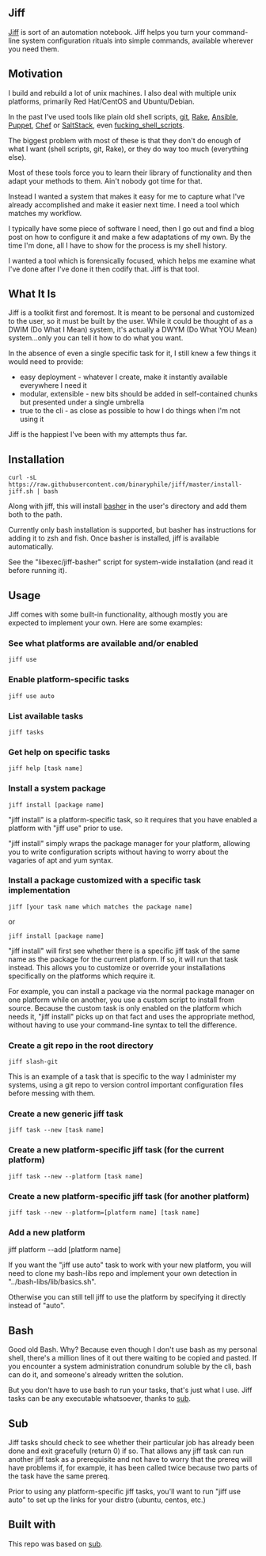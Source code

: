 ## Jiff

[Jiff] is sort of an automation notebook.  Jiff helps you turn your
command-line system configuration rituals into simple commands,
available wherever you need them.

## Motivation

I build and rebuild a lot of unix machines.  I also deal with multiple
unix platforms, primarily Red Hat/CentOS and Ubuntu/Debian.

In the past I've used tools like plain old shell scripts, [git], [Rake],
[Ansible], [Puppet], [Chef] or [SaltStack], even
[fucking_shell_scripts].

The biggest problem with most of these is that they don't do enough of
what I want (shell scripts, git, Rake), or they do way too much
(everything else).

Most of these tools force you to learn their library of functionality
and then adapt your methods to them.  Ain't nobody got time for that.

Instead I wanted a system that makes it easy for me to capture what I've
already accomplished and make it easier next time.  I need a tool which
matches my workflow.

I typically have some piece of software I need, then I go out and find a
blog post on how to configure it and make a few adaptations of my own.
By the time I'm done, all I have to show for the process is my shell
history.

I wanted a tool which is forensically focused, which helps me examine
what I've done after I've done it then codify that.  Jiff is that tool.

## What It Is

Jiff is a toolkit first and foremost.  It is meant to be personal and
customized to the user, so it must be built by the user.  While it could
be thought of as a DWIM (Do What I Mean) system, it's actually a DWYM
(Do What YOU Mean) system...only you can tell it how to do what you
want.

In the absence of even a single specific task for it, I still knew
a few things it would need to provide:

- easy deployment - whatever I create, make it instantly available
  everywhere I need it
- modular, extensible - new bits should be added in self-contained
  chunks but presented under a single umbrella
- true to the cli - as close as possible to how I do things when I'm not
  using it

Jiff is the happiest I've been with my attempts thus far.

## Installation

    curl -sL https://raw.githubusercontent.com/binaryphile/jiff/master/install-jiff.sh | bash

Along with jiff, this will install [basher] in the user's directory and
add them both to the path.

Currently only bash installation is supported, but basher has
instructions for adding it to zsh and fish.  Once basher is installed,
jiff is available automatically.

See the "libexec/jiff-basher" script for system-wide installation (and
read it before running it).

## Usage

Jiff comes with some built-in functionality, although mostly you are
expected to implement your own.  Here are some examples:

### See what platforms are available and/or enabled

    jiff use

### Enable platform-specific tasks

    jiff use auto

### List available tasks

    jiff tasks

### Get help on specific tasks

    jiff help [task name]

### Install a system package

    jiff install [package name]

"jiff install" is a platform-specific task, so it requires that you have
enabled a platform with "jiff use" prior to use.

"jiff install" simply wraps the package manager for your platform,
allowing you to write configuration scripts without having to worry
about the vagaries of apt and yum syntax.

### Install a package customized with a specific task implementation

    jiff [your task name which matches the package name]

or

    jiff install [package name]

"jiff install" will first see whether there is a specific jiff task of
the same name as the package for the current platform.  If so, it will
run that task instead.  This allows you to customize or override your
installations specifically on the platforms which require it.

For example, you can install a package via the normal package manager on
one platform while on another, you use a custom script to install from
source.  Because the custom task is only enabled on the platform which
needs it, "jiff install" picks up on that fact and uses the appropriate
method, without having to use your command-line syntax to tell the
difference.

### Create a git repo in the root directory

    jiff slash-git

This is an example of a task that is specific to the way I administer my
systems, using a git repo to version control important configuration
files before messing with them.

### Create a new generic jiff task

    jiff task --new [task name]

### Create a new platform-specific jiff task (for the current platform)

    jiff task --new --platform [task name]

### Create a new platform-specific jiff task (for another platform)

    jiff task --new --platform=[platform name] [task name]

### Add a new platform

   jiff platform --add [platform name]

If you want the "jiff use auto" task to work with your new platform, you
will need to clone my bash-libs repo and implement your own detection in
"../bash-libs/lib/basics.sh".

Otherwise you can still tell jiff to use the platform by specifying it
directly instead of "auto".

## Bash

Good old Bash.  Why?  Because even though I don't use bash as my
personal shell, there's a million lines of it out there waiting to be
copied and pasted.  If you encounter a system administration conundrum
soluble by the cli, bash can do it, and someone's already written the
solution.

But you don't have to use bash to run your tasks, that's just what I
use.  Jiff tasks can be any executable whatsoever, thanks to [sub].

## Sub

Jiff tasks should check to see whether their particular job has already
been done and exit gracefully (return 0) if so.  That allows any jiff
task can run another jiff task as a prerequisite and not have to worry
that the prereq will have problems if, for example, it has been called
twice because two parts of the task have the same prereq.

Prior to using any platform-specific jiff tasks, you'll want to run
"jiff use auto" to set up the links for your distro (ubuntu, centos,
etc.)

## Built with

This repo was based on [sub].

[jiff]: https://github.com/binaryphile/jiff
[git]: https://git-scm.com/
[rake]: http://docs.seattlerb.org/rake/
[ansible]: http://www.ansible.com/
[puppet]: https://puppetlabs.com/
[chef]: https://www.chef.io/
[saltstack]: https://saltstack.com/
[fucking_shell_scripts]: https://github.com/brandonhilkert/fucking_shell_scripts
[basher]: h[ttps://github.com/basherpm/basher
[sub]: https://github.com/basecamp/sub
